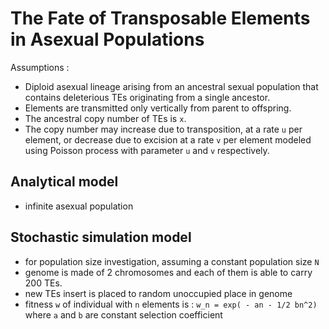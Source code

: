 # The Fate of Transposable Elements in Asexual Populations

Assumptions :

- Diploid asexual lineage arising from an ancestral sexual population that contains deleterious TEs originating from a single ancestor.
- Elements are transmitted only vertically from parent to offspring.
- The ancestral copy number of TEs is `x`.
- The copy number may increase due to transposition, at a rate `u` per element, or decrease due to excision at a rate `v` per element modeled using Poisson process with parameter `u` and `v` respectively.

## Analytical model

- infinite asexual population

## Stochastic simulation model

- for population size investigation, assuming a constant population size `N`
- genome is made of 2 chromosomes and each of them is able to carry 200 TEs.
- new TEs insert is placed to random unoccupied place in genome
- fitness `w` of individual with `n` elements is : `w_n = exp( - an - 1/2 bn^2)` where `a` and `b` are constant selection coefficient